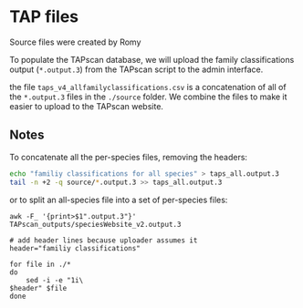 # TAP files

Source files were created by Romy

To populate the TAPscan database, we will upload the family classifications output (`*.output.3`) from the TAPscan script to the admin interface.

the file `taps_v4_allfamilyclassifications.csv` is a concatenation of all of the `*.output.3` files in the `./source` folder. We combine the files to make it easier to upload to the TAPscan website.


## Notes

To concatenate all the per-species files, removing the headers:

```bash
echo "familiy classifications for all species" > taps_all.output.3
tail -n +2 -q source/*.output.3 >> taps_all.output.3
```

or to split an all-species file into a set of per-species files:

```
awk -F_ '{print>$1".output.3"}' TAPscan_outputs/speciesWebsite_v2.output.3

# add header lines because uploader assumes it
header="familiy classifications"

for file in ./*
do
    sed -i -e "1i\
$header" $file
done
```
